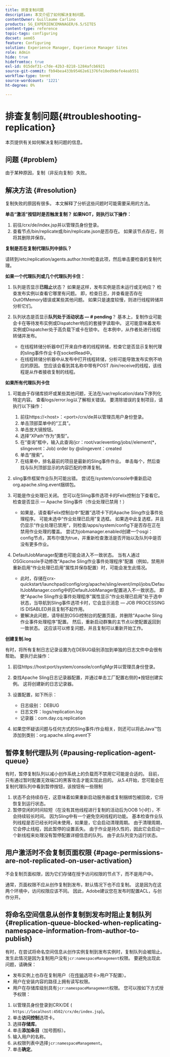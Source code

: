 ```yaml
---
title: 排查复制问题
description: 本文介绍了如何解决复制问题。
contentOwner: Guillaume Carlino
products: SG_EXPERIENCEMANAGER/6.5/SITES
content-type: reference
topic-tags: configuring
docset: aem65
feature: Configuring
solution: Experience Manager, Experience Manager Sites
role: Admin
hide: true
hidefromtoc: true
exl-id: 015def31-c7de-42b3-8218-1284afcb6921
source-git-commit: fb94bea433b95462e61376fe10ed9defe4eab551
workflow-type: tm+mt
source-wordcount: '1221'
ht-degree: 0%

---
```


# 排查复制问题{#troubleshooting-replication}

本页提供有关如何解决复制问题的信息。

## 问题 {#problem}

由于某种原因，复制（非反向复制）失败。

## 解决方法 {#resolution}

复制失败的原因有很多。 本文解释了分析这些问题时可能需要采用的方法。

**单击“激活”按钮时是否触发复制？ 如果NOT，则执行以下操作：**

1. 前往/crx/de/index.jsp并以管理员身份登录。
1. 查看节点/bin/replicate或/bin/replicate.json是否存在。 如果该节点存在，则将其删除并保存。

**复制是否在复制代理队列中排队？**

请转到/etc/replication/agents.author.html检查此项，然后单击要检查的复制代理。

**如果一个代理队列或几个代理队列卡住：**

1. 队列是否显示&#x200B;**已阻止**&#x200B;状态？ 如果是这样，发布实例是否未运行或无响应？ 检查发布实例以查看它哪里有问题。 即，检查日志，并查看是否存在OutOfMemory错误或某些其他问题。 如果只是速度较慢，则进行线程转储并分析它们。
1. 队列状态是否显示&#x200B;**队列处于活动状态 — # pending**？ 基本上，复制作业可能会卡在等待发布实例或Dispatcher响应的套接字读取中。 这可能意味着发布实例或Dispatcher处于高负载下或卡在锁中。 在本例中，从作者处进行线程转储并发布。

   * 在线程转储分析器中打开来自作者的线程转储，检查它是否显示复制代理的sling事件作业卡在socketRead中。
   * 在线程转储分析器中从发布中打开线程转储，分析可能导致发布实例不响应的原因。 您应该会看到其名称中带有POST /bin/receive的线程，该线程是从作者接收复制的线程。

**如果所有代理队列卡住**

1. 可能由于存储库损坏或某些其他问题，无法在/var/replication/data下序列化特定内容。 查看logs/error.log以了解相关错误。 要清除错误的复制项目，请执行以下操作：

   1. 前往https://&lt;host>：&lt;port>/crx/de并以管理员用户身份登录。
   1. 单击顶部菜单中的“工具”。
   1. 单击放大镜按钮。
   1. 选择“XPath”作为“类型”。
   1. 在“查询”框中，输入此查询/jcr：root/var/eventing/jobs//element(&#42;，slingevent：Job) order by @slingevent：created
   1. 单击“搜索”。
   1. 在结果中，排名最前的项目是最新的Sling事件作业。 单击每个，然后查找与队列顶部显示的内容匹配的停滞复制。

1. sling事件框架作业队列可能出错。 尝试在/system/console中重新启动org.apache.sling.event捆绑包。
1. 可能是作业处理已关闭。 您可以在Sling事件选项卡的Felix控制台下查看它。 检查是否显示 — Apache Sling事件（作业处理已禁用！）

   * 如果是，请查看Felix控制台中“配置”选项卡下的Apache Sling作业事件处理程序。 可能未选中“作业处理已启用”复选框。 如果选中此复选框，并且仍显示“作业处理已禁用”，则检查/apps/system/config下是否存在正在禁用作业处理的覆盖。 尝试为jobmanager.enabled创建一个osgi：config节点，其布尔值为true，并重新检查激活是否开始以及队列中是否没有更多作业。

1. DefaultJobManager配置也可能会进入不一致状态。 当有人通过OSGiconsole手动修改“Apache Sling作业事件处理程序”配置（例如，禁用并重新启用“作业处理已启用”属性并保存配置）时，可能会发生此情况。

   * 此时，存储在crx-quickstart/launchpad/config/org/apache/sling/event/impl/jobs/DefaultJobManager.config中的DefaultJobManager配置进入不一致状态。 即使“Apache Sling作业事件处理程序”属性显示“作业处理已启用”处于选中状态，当导航到Sling事件选项卡时，它会显示消息 — JOB PROCESSING IS DISABLED并且复制不起作用。
   * 要解决此问题，请导航到OSGi控制台的配置页面，并删除“Apache Sling作业事件处理程序”配置。 然后，重新启动群集的主节点以使配置返回到一致状态。 这应该可以修复问题，并且复制可以重新开始工作。

**创建复制.log**

有时，将所有复制日志记录设置为在DEBUG级别添加到单独的日志文件中会很有帮助。 要执行此操作：

1. 前往https://host:port/system/console/configMgr并以管理员身份登录。
1. 查找Apache Sling日志记录器配置，并通过单击工厂配置右侧的&#x200B;**+**&#x200B;按钮创建实例。 这将创建新的日志记录器。
1. 设置配置，如下所示：

   * 日志级别： DEBUG
   * 日志文件：logs/replication.log
   * 记录器：com.day.cq.replication

1. 如果您怀疑该问题与任何方式的Sling事件/作业相关，则还可以将此Java™包添加到类别：org.apache.sling.event下

## 暂停复制代理队列  {#pausing-replication-agent-queue}

有时，暂停复制队列以减小创作系统上的负载而不禁用它可能是合适的。 目前，只有通过暂时配置无效端口的黑客攻击才能实现此目的。 从5.4开始，您可能会在复制代理队列中看到暂停按钮，该按钮有一些限制

1. 状态不会持续存在，这意味着如果重新启动服务器或复制捆绑包被回收，它将恢复到运行状态。
1. 暂停空闲的时间较短（在没有其他线程进行复制的活动后为OOB 1小时），不会持续较长时间。 因为Sling中有一个避免空闲线程的功能。 基本检查作业队列线程是否已经长时间未使用，如果是，它会启动清理周期。 由于清理周期，它会停止线程，因此暂停的设置丢失。 由于作业是持久性的，因此它会启动一个新线程来处理没有暂停配置详细信息的队列。 由于此队列变为运行状态。

## 用户激活时不会复制页面权限 {#page-permissions-are-not-replicated-on-user-activation}

不会复制页面权限，因为它们存储在授予访问权限的节点下，而不是用户中。

通常，页面权限不应从创作复制到发布，默认情况下也不应复制。 这是因为在这两个环境中，访问权限应该不同。 因此，Adobe建议您在发布时配置ACL，与创作分开。

## 将命名空间信息从创作复制到发布时阻止复制队列 {#replication-queue-blocked-when-replicating-namespace-information-from-author-to-publish}

有时，在尝试将命名空间信息从创作实例复制到发布实例时，复制队列会被阻止。 发生此情况是因为复制用户没有`jcr:namespaceManagement`权限。 要避免出现此问题，请确保：

* 发布实例上也存在复制用户（在[传输](/help/sites-deploying/replication.md#replication-agents-configuration-parameters)选项卡>用户下配置）。
* 用户在安装内容的路径上拥有读写权限。
* 用户在存储库级别具有`jcr:namespaceManagement`权限。 您可以按如下方式授予权限：

1. 以管理员身份登录到CRX/DE ( `https://localhost:4502/crx/de/index.jsp`)。
1. 单击&#x200B;**访问控制**&#x200B;选项卡。
1. 选择&#x200B;**存储库**。
1. 单击&#x200B;**添加条目**（加号图标）。
1. 输入用户的名称。
1. 从权限列表中选择`jcr:namespaceManagement`。
1. 单击&#x200B;**确定**。
